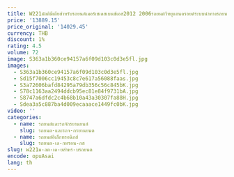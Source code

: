 ```yaml
---
title: W221มัลติมีเดียสำหรับรถยนต์เมอร์เซเดสเบนซ์เอส2012 2006รถยนต์วิทยุแอนดรอยด์ระบบนำทางรถยนต์อุปกรณ์อิเล็กทรอนิกส์รถยนต์อัพเกรดใหม่
price: '13889.15'
price_original: '14029.45'
currency: THB
discount: 1%
rating: 4.5
volume: 72
image: S363a1b360ce94157a6f09d103c0d3e5fl.jpg
images:
  - S363a1b360ce94157a6f09d103c0d3e5fl.jpg
  - Sd15f7006cc19453c8c7e617a56088faas.jpg
  - S3a72606bafd84295a79db356c56c845bK.jpg
  - S78c1163aa2494ddcb95ec81e84f9731bA.jpg
  - S8747a6dfdc2c4b68b10a43a30307fa88H.jpg
  - Sdea3a5c887ba4d009ecaaace1449fc0bK.jpg
video: ''
categories:
  - name: รถยนต์และรถจักรยานยนต์
    slug: รถยนต-และรถจ-กรยานยนต
  - name: รถยนต์อิเล็กทรอนิกส์
    slug: รถยนต-เล-กทรอน-กส
slug: w221ม-ลต-เด-ยสำหร-บรถยนต
encode: opuAsai
lang: th
---
```

  